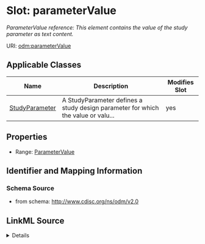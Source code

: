 # Slot: parameterValue


_ParameterValue reference: This element contains the value of the study parameter as text content._



URI: [odm:parameterValue](http://www.cdisc.org/ns/odm/v2.0/parameterValue)



<!-- no inheritance hierarchy -->




## Applicable Classes

| Name | Description | Modifies Slot |
| --- | --- | --- |
[StudyParameter](StudyParameter.md) | A StudyParameter defines a study design parameter for which the value or valu... |  yes  |







## Properties

* Range: [ParameterValue](ParameterValue.md)





## Identifier and Mapping Information







### Schema Source


* from schema: http://www.cdisc.org/ns/odm/v2.0




## LinkML Source

<details>
```yaml
name: parameterValue
description: 'ParameterValue reference: This element contains the value of the study
  parameter as text content.'
from_schema: http://www.cdisc.org/ns/odm/v2.0
rank: 1000
alias: parameterValue
domain_of:
- StudyParameter
range: ParameterValue

```
</details>